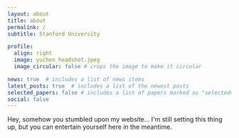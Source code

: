 ```yaml
---
layout: about
title: about
permalink: /
subtitle: Stanford University

profile:
  align: right
  image: yuchen_headshot.jpeg
  image_circular: false # crops the image to make it circular

news: true  # includes a list of news items
latest_posts: true  # includes a list of the newest posts
selected_papers: false # includes a list of papers marked as "selected={true}"
social: false 
---
```


Hey, somehow you stumbled upon my website... I'm still setting this thing up, but you can entertain yourself here in the meantime.
